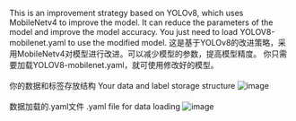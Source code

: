 This is an improvement strategy based on YOLOv8, which uses MobileNetv4 to improve the model. It can reduce the parameters of the model and improve the model accuracy.
You just need to load YOLOV8-mobilenet.yaml to use the modified model.
这是基于YOLOv8的改进策略，采用MobileNetv4对模型进行改进。可以减少模型的参数，提高模型精度。
你只需要加载YOLOV8-mobilenet.yaml，就可使用修改好的模型。
<br><br>
你的数据和标签存放结构
Your data and label storage structure
![image](https://github.com/user-attachments/assets/dac8cc44-1c6a-4ea4-a200-e75479e9aea7)
<br><br>
数据加载的.yaml文件
.yaml file for data loading
![image](https://github.com/user-attachments/assets/4ed428ba-e9c0-43da-9fb2-9f0f3f836f4a)
